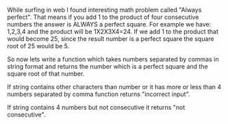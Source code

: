 While surfing in web I found interesting math problem called "Always perfect". That means if you add 1 to the product of four consecutive numbers the answer is ALWAYS a perfect square.
For example we have: 1,2,3,4 and the product will be 1X2X3X4=24. If we add 1 to the product that would become 25, since the result number is a perfect square the square root of 25 would be 5.

So now lets write a function which takes numbers separated by commas in string format and returns the number which is a perfect square and the square root of that number.

If string contains other characters than number or it has more or less than 4 numbers separated by comma function returns "incorrect input".

If string contains 4 numbers but not consecutive it returns "not consecutive".

